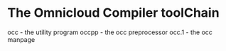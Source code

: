 The Omnicloud Compiler toolChain
================================

occ - the utility program
occpp - the occ preprocessor
occ.1 - the occ manpage